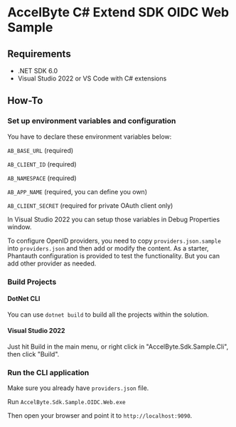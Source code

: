 # AccelByte C# Extend SDK OIDC Web Sample

## Requirements

- .NET SDK 6.0
- Visual Studio 2022 or VS Code with C# extensions

## How-To

### Set up environment variables and configuration
You have to declare these environment variables below:

`AB_BASE_URL` (required)

`AB_CLIENT_ID` (required)

`AB_NAMESPACE` (required)

`AB_APP_NAME` (required, you can define you own)

`AB_CLIENT_SECRET` (required for private OAuth client only)

In Visual Studio 2022 you can setup those variables in Debug Properties window.

To configure OpenID providers, you need to copy `providers.json.sample` into `providers.json` and then add or modify the content.
As a starter, Phantauth configuration is provided to test the functionality. But you can add other provider as needed.

### Build Projects

#### DotNet CLI
You can use `dotnet build` to build all the projects within the solution.

#### Visual Studio 2022
Just hit Build in the main menu, or right click in "AccelByte.Sdk.Sample.Cli", then click "Build".

### Run the CLI application

Make sure you already have `providers.json` file.

Run `AccelByte.Sdk.Sample.OIDC.Web.exe`

Then open your browser and point it to `http://localhost:9090`.
